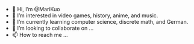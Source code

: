 - 👋 Hi, I’m @MariKuo
- 👀 I’m interested in video games, history, anime, and music.  
- 🌱 I’m currently learning computer science, discrete math, and German.
- 💞️ I’m looking to collaborate on ...
- 📫 How to reach me ...

<!---
MariKuo/MariKuo is a ✨ special ✨ repository because its `README.md` (this file) appears on your GitHub profile.
You can click the Preview link to take a look at your changes.
--->
